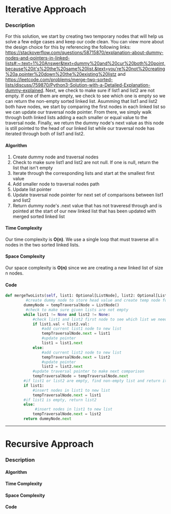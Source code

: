 # Iterative Approach
### Description
For this solution, we start by creating two temporary nodes that will help us solve a few edge cases and keep our code clean. You can view more about the design choice for this by referencing the following links: https://stackoverflow.com/questions/58715870/explanation-about-dummy-nodes-and-pointers-in-linked-lists#:~:text=1%20Answer&text=dummy%20and%20cur%20both%20point,because%20it's%20the%20same%20list.&text=you're%20not%20creating%20a,pointer%20down%20the%20existing%20listz and https://leetcode.com/problems/merge-two-sorted-lists/discuss/759870/Python3-Solution-with-a-Detailed-Explanation-dummy-explained. Next, we check to make sure if list1 and list2 are not empty. If one of them are empty, we check to see which one is empty so we can return the non-empty sorted linked list. Asumming that list1 and list2 both have nodes, we start by comparing the first nodes in each linked list so we can update our traversal node pointer. From there, we simply walk through both linked lists adding a each smaller or equal value to the traversal node. Finally, we return the dummy node's next value as this node is still pointed to the head of our linked list while our traversal node has iterated through both of list1 and list2.

#### Algorithm
1. Create dummy node and traversal nodes
2. Check to make sure list1 and list2 are not null. If one is null, return the list that isn't empty
3. Iterate through the corresponding lists and start at the smallest first value
4. Add smaller node to traversal nodes path
5. Update list pointer
6. Update traversal node pointer for next set of comparisons between list1 and list2
7. Return dummy node's .next value that has not traveresd through and is pointed at the start of our new linked list that has been updated with merged sorted linked list

#### Time Complexity
Our time complexity is **O(n)**. We use a single loop that must traverse all n nodes in the two sorted linked lists.

#### Space Complexity
Our space complexity is **O(n)** since we are creating a new linked list of size n nodes.

#### Code
```python
def mergeTwoLists(self, list1: Optional[ListNode], list2: Optional[ListNode]) -> Optional[ListNode]:
         #create dummy node to store head value and create temp node for traversal
        dummyNode = tempTraversalNode = ListNode()
         #check to make sure given lists are not empty
        while list1 != None and list2 != None:
            #check list1 and list2 first node to see which list we need to start at
            if list1.val < list2.val:
                #add current list1 node to new list
                tempTraversalNode.next = list1
                #update pointer
                list1 = list1.next
            else:
                #add current list2 node to new list
                tempTraversalNode.next = list2
                #update pointer
                list2 = list2.next
            #update traversal pointer to make next comparison
            tempTraversalNode = tempTraversalNode.next
        #if list1 or list2 are empty, find non-empty list and return it
        if list1:
            #insert nodes in list1 to new list
            tempTraversalNode.next = list1
        #if list1 is empty, return list2
        else:
             #insert nodes in list1 to new list
            tempTraversalNode.next = list2
        return dummyNode.next
```


---

# Recursive Approach
### Description


#### Algorithm


#### Time Complexity
 

#### Space Complexity


#### Code